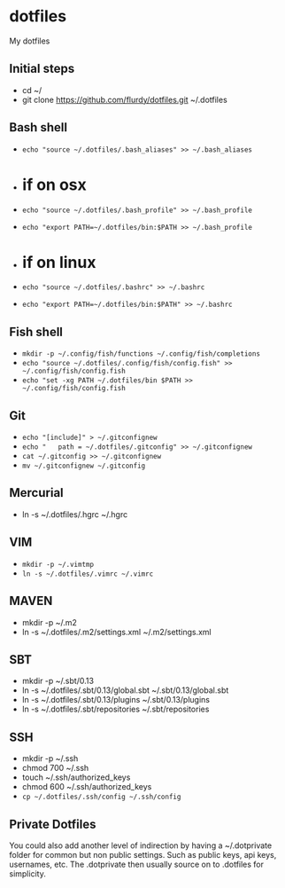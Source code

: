 dotfiles
=====

My dotfiles


Initial steps
----
* cd ~/
* git clone https://github.com/flurdy/dotfiles.git ~/.dotfiles


Bash shell
----
* `echo "source ~/.dotfiles/.bash_aliases" >> ~/.bash_aliases`

* # if on osx
* `echo "source ~/.dotfiles/.bash_profile" >> ~/.bash_profile`
* `echo "export PATH=~/.dotfiles/bin:$PATH >> ~/.bash_profile`

* # if on linux 
* `echo "source ~/.dotfiles/.bashrc" >> ~/.bashrc`
* `echo "export PATH=~/.dotfiles/bin:$PATH" >> ~/.bashrc`


Fish shell
----
* `mkdir -p ~/.config/fish/functions ~/.config/fish/completions`
* `echo "source ~/.dotfiles/.config/fish/config.fish" >> ~/.config/fish/config.fish`
* `echo "set -xg PATH ~/.dotfiles/bin $PATH >> ~/.config/fish/config.fish`


Git
----
* `echo "[include]" > ~/.gitconfignew`
* `echo "   path = ~/.dotfiles/.gitconfig" >> ~/.gitconfignew`
* `cat ~/.gitconfig >> ~/.gitconfignew`
* `mv ~/.gitconfignew ~/.gitconfig`


Mercurial
----
* ln -s ~/.dotfiles/.hgrc ~/.hgrc


VIM
----
* `mkdir -p ~/.vimtmp`
* `ln -s ~/.dotfiles/.vimrc ~/.vimrc`


MAVEN
----
* mkdir -p ~/.m2
* ln -s ~/.dotfiles/.m2/settings.xml ~/.m2/settings.xml


SBT
----
* mkdir -p ~/.sbt/0.13
* ln -s ~/.dotfiles/.sbt/0.13/global.sbt ~/.sbt/0.13/global.sbt
* ln -s ~/.dotfiles/.sbt/0.13/plugins ~/.sbt/0.13/plugins
* ln -s ~/.dotfiles/.sbt/repositories ~/.sbt/repositories


SSH
----
* mkdir -p ~/.ssh
* chmod 700 ~/.ssh
* touch ~/.ssh/authorized_keys
* chmod 600 ~/.ssh/authorized_keys
* `cp ~/.dotfiles/.ssh/config ~/.ssh/config`


Private Dotfiles
----
You could also add another level of indirection by having a ~/.dotprivate folder for common but non public settings.
Such as public keys, api keys, usernames, etc.
The .dotprivate then usually source on to .dotfiles for simplicity.




